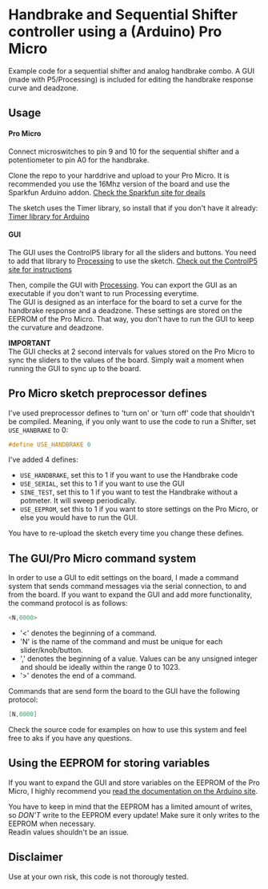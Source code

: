 # Handbrake and Sequential Shifter controller using a (Arduino) Pro Micro
Example code for a sequential shifter and analog handbrake combo. A GUI (made with P5/Processing) is included for editing the handbrake response curve and deadzone. 

## Usage
#### Pro Micro
Connect microswitches to pin 9 and 10 for the sequential shifter and a potentiometer to pin A0 for the handbrake.   

Clone the repo to your harddrive and upload to your Pro Micro. It is recommended you use the 16Mhz version of the board and use the Sparkfun Arduino addon. 
[Check the Sparkfun site for deails](https://learn.sparkfun.com/tutorials/pro-micro--fio-v3-hookup-guide)   

The sketch uses the Timer library, so install that if you don't have it already:
[Timer library for Arduino](https://playground.arduino.cc/code/timer)   

#### GUI
The GUI uses the ControlP5 library for all the sliders and buttons. You need to add that library to [Processing](https://processing.org/) to use the sketch. [Check out the ControlP5 site for instructions](http://www.sojamo.de/libraries/controlP5/)   

Then, compile the GUI with [Processing](https://processing.org/). You can export the GUI as an executable if you don't want to run Processing everytime.   
The GUI is designed as an interface for the board to set a curve for the handbrake response and a deadzone. These settings are stored on the EEPROM of the Pro Micro. That way, you don't have to run the GUI to keep the curvature and deadzone.  

**IMPORTANT**  
The GUI checks at 2 second intervals for values stored on the Pro Micro to sync the sliders to the values of the board. Simply wait a moment when running the GUI to sync up to the board.   

## Pro Micro sketch preprocessor defines
I've used preprocessor defines to 'turn on' or 'turn off' code that shouldn't be compiled. Meaning, if you only want to use the code to run a Shifter, set `USE_HANBRAKE` to 0: 
```c++
#define USE_HANDBRAKE 0
```
   
I've added 4 defines:
- `USE_HANDBRAKE`, set this to 1 if you want to use the Handbrake code
- `USE_SERIAL`, set this to 1 if you want to use the GUI
- `SINE_TEST`, set this to 1 if you want to test the Handbrake without a potmeter. It will sweep periodically.
- `USE_EEPROM`, set this to 1 if you want to store settings on the Pro Micro, or else you would have to run the GUI.
   
You have to re-upload the sketch every time you change these defines.

## The GUI/Pro Micro command system
In order to use a GUI to edit settings on the board, I made a command system that sends command messages via the serial connection, to and from the board. If you want to expand the GUI and add more functionality, the command protocol is as follows:
```c++
<N,0000>
```
- '<' denotes the beginning of a command.  
- 'N' is the name of the command and must be unique for each slider/knob/button.  
- ',' denotes the beginning of a value. Values can be any unsigned integer and should be ideally within the range 0 to 1023.  
- '>' denotes the end of a command.   

Commands that are send form the board to the GUI have the following protocol:
```c++
[N,0000]
```
Check the source code for examples on how to use this system and feel free to aks if you have any questions.   

## Using the EEPROM for storing variables
If you want to expand the GUI and store variables on the EEPROM of the Pro Micro, I highly recommend you [read the documentation on the Arduino site](https://www.arduino.cc/en/Reference/EEPROM).   

You have to keep in mind that the EEPROM has a limited amount of writes, so *DON'T* write to the EEPROM every update! Make sure it only writes to the EEPROM when necessary.  
Readin values shouldn't be an issue.    

## Disclaimer
Use at your own risk, this code is not thorougly tested.

